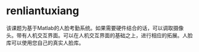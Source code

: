 # renliantuxiang
该课题为基于Matlab的人脸考勤系统。如果需要硬件结合的话，可以调取摄像头。带有人机交互界面。可以在人机交互界面的基础之上，进行相应的拓展。人脸库可以使用您自己的真实人脸库。
